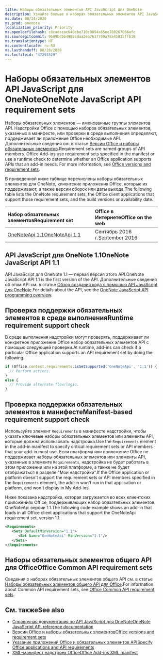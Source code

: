 ```yaml
---
title: Наборы обязательных элементов API JavaScript для OneNote
description: Узнайте больше о наборах обязательных элементов API JavaScript для OneNote.
ms.date: 08/24/2020
ms.prod: onenote
localization_priority: Priority
ms.openlocfilehash: c8cadacac640cbe710c9894a65ee780267066afc
ms.sourcegitcommit: 9609bd5b4982cdaa2ea7637709a78a45835ffb19
ms.translationtype: HT
ms.contentlocale: ru-RU
ms.lasthandoff: 08/28/2020
ms.locfileid: "47293529"
---
```

# <a name="onenote-javascript-api-requirement-sets"></a><span data-ttu-id="73c23-103">Наборы обязательных элементов API JavaScript для OneNote</span><span class="sxs-lookup"><span data-stu-id="73c23-103">OneNote JavaScript API requirement sets</span></span>

<span data-ttu-id="73c23-p101">Наборы обязательных элементов — именованные группы элементов API. Надстройки Office с помощью наборов обязательных элементов, указанных в манифесте, или проверки в среде выполнения определяют, поддерживает ли приложение Office необходимые API. Дополнительные сведения см. в статье [Версии Office и наборы обязательных элементов](../../develop/office-versions-and-requirement-sets.md).</span><span class="sxs-lookup"><span data-stu-id="73c23-p101">Requirement sets are named groups of API members. Office Add-ins use requirement sets specified in the manifest or use a runtime check to determine whether an Office application supports APIs that an add-in needs. For more information, see [Office versions and requirement sets](../../develop/office-versions-and-requirement-sets.md).</span></span>

<span data-ttu-id="73c23-107">В приведенной ниже таблице перечислены наборы обязательных элементов для OneNote, клиентские приложения Office, которые их поддерживают, а также версии сборок или даты выхода.</span><span class="sxs-lookup"><span data-stu-id="73c23-107">The following table lists the OneNote requirement sets, the Office client applications that support those requirement sets, and the build versions or availability date.</span></span>

|  <span data-ttu-id="73c23-108">Набор обязательных элементов</span><span class="sxs-lookup"><span data-stu-id="73c23-108">Requirement set</span></span>  |  <span data-ttu-id="73c23-109">Office в Интернете</span><span class="sxs-lookup"><span data-stu-id="73c23-109">Office on the web</span></span> |
|:-----|:-----|
| [<span data-ttu-id="73c23-110">OneNoteApi 1.1</span><span class="sxs-lookup"><span data-stu-id="73c23-110">OneNoteApi 1.1</span></span>](/javascript/api/onenote?view=onenote-js-1.1)  | <span data-ttu-id="73c23-111">Сентябрь 2016 г.</span><span class="sxs-lookup"><span data-stu-id="73c23-111">September 2016</span></span> |  

## <a name="onenote-javascript-api-11"></a><span data-ttu-id="73c23-112">API JavaScript для OneNote 1.1</span><span class="sxs-lookup"><span data-stu-id="73c23-112">OneNote JavaScript API 1.1</span></span>

<span data-ttu-id="73c23-113">API JavaScript для OneNote 1.1 — первая версия этого API.</span><span class="sxs-lookup"><span data-stu-id="73c23-113">OneNote JavaScript API 1.1 is the first version of the API.</span></span> <span data-ttu-id="73c23-114">Дополнительные сведения об этом API см. в статье [Обзор создания кода с помощью API JavaScript для OneNote](../../onenote/onenote-add-ins-programming-overview.md).</span><span class="sxs-lookup"><span data-stu-id="73c23-114">For details about the API, see the [OneNote JavaScript API programming overview](../../onenote/onenote-add-ins-programming-overview.md).</span></span>

## <a name="runtime-requirement-support-check"></a><span data-ttu-id="73c23-115">Проверка поддержки обязательных элементов в среде выполнения</span><span class="sxs-lookup"><span data-stu-id="73c23-115">Runtime requirement support check</span></span>

<span data-ttu-id="73c23-116">В среде выполнения надстройки могут проверять, поддерживает ли конкретное приложение Office набор обязательных элементов API с помощью следующей проверки.</span><span class="sxs-lookup"><span data-stu-id="73c23-116">At runtime, add-ins can check if a particular Office application supports an API requirement set by doing the following.</span></span>

```js
if (Office.context.requirements.isSetSupported('OneNoteApi', '1.1')) {
  // Perform actions.
}
else {
  // Provide alternate flow/logic.
}
```

## <a name="manifest-based-requirement-support-check"></a><span data-ttu-id="73c23-117">Проверка поддержки обязательных элементов в манифесте</span><span class="sxs-lookup"><span data-stu-id="73c23-117">Manifest-based requirement support check</span></span>

<span data-ttu-id="73c23-118">Используйте элемент `Requirements` в манифесте надстройки, чтобы указать ключевые наборы обязательных элементов или элементы API, которые должна использовать надстройка.</span><span class="sxs-lookup"><span data-stu-id="73c23-118">Use the `Requirements` element in the add-in manifest to specify critical requirement sets or API members that your add-in must use.</span></span> <span data-ttu-id="73c23-119">Если платформа или приложение Office не поддерживает наборы обязательных элементов или элементы API, указанные в элементе `Requirements`, надстройка не будет работать в этом приложении или на этой платформе, а также не будет отображаться в разделе "Мои надстройки".</span><span class="sxs-lookup"><span data-stu-id="73c23-119">If the Office application or platform doesn't support the requirement sets or API members specified in the `Requirements` element, the add-in won't run in that application or platform, and won't display in My Add-ins.</span></span>

<span data-ttu-id="73c23-120">Ниже показана надстройка, которая загружается во всех клиентских приложениях Office, поддерживающих набор обязательных элементов OneNoteApi версии 1.1.</span><span class="sxs-lookup"><span data-stu-id="73c23-120">The following code example shows an add-in that loads in all Office client applications that support the OneNoteApi requirement set, version 1.1.</span></span>

```xml
<Requirements>
   <Sets DefaultMinVersion="1.1">
      <Set Name="OneNoteApi" MinVersion="1.1"/>
   </Sets>
</Requirements>
```

## <a name="office-common-api-requirement-sets"></a><span data-ttu-id="73c23-121">Наборы обязательных элементов общего API для Office</span><span class="sxs-lookup"><span data-stu-id="73c23-121">Office Common API requirement sets</span></span>

<span data-ttu-id="73c23-122">Сведения о наборах обязательных элементов общего API см. в статье [Наборы обязательных элементов общего API для Office](office-add-in-requirement-sets.md).</span><span class="sxs-lookup"><span data-stu-id="73c23-122">For information about Common API requirement sets, see [Office Common API requirement sets](office-add-in-requirement-sets.md).</span></span>

## <a name="see-also"></a><span data-ttu-id="73c23-123">См. также</span><span class="sxs-lookup"><span data-stu-id="73c23-123">See also</span></span>

- [<span data-ttu-id="73c23-124">Справочная документация по API JavaScript для OneNote</span><span class="sxs-lookup"><span data-stu-id="73c23-124">OneNote JavaScript API reference documentation</span></span>](/javascript/api/onenote)
- [<span data-ttu-id="73c23-125">Версии Office и наборы обязательных элементов</span><span class="sxs-lookup"><span data-stu-id="73c23-125">Office versions and requirement sets</span></span>](../../develop/office-versions-and-requirement-sets.md)
- [<span data-ttu-id="73c23-126">Указание приложений Office и обязательных элементов API</span><span class="sxs-lookup"><span data-stu-id="73c23-126">Specify Office applications and API requirements</span></span>](../../develop/specify-office-hosts-and-api-requirements.md)
- [<span data-ttu-id="73c23-127">XML-манифест надстроек Office</span><span class="sxs-lookup"><span data-stu-id="73c23-127">Office Add-ins XML manifest</span></span>](../../develop/add-in-manifests.md)
